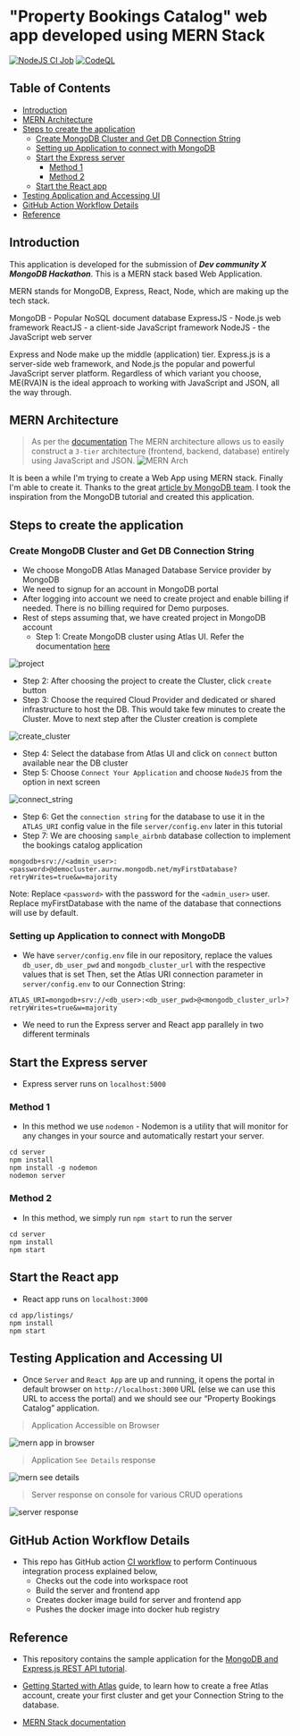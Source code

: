 # "Property Bookings Catalog" web app developed using MERN Stack 

[![NodeJS CI Job](https://github.com/chefgs/mern-app/actions/workflows/node.js.yml/badge.svg)](https://github.com/chefgs/mern-app/actions/workflows/node.js.yml)  [![CodeQL](https://github.com/chefgs/mern-app/actions/workflows/codeql-analysis.yml/badge.svg)](https://github.com/chefgs/mern-app/actions/workflows/codeql-analysis.yml)

## Table of Contents
- [Introduction](#introduction)
- [MERN Architecture](#mern-architecture)
- [Steps to create the application](#steps-to-create-the-application)
  - [Create MongoDB Cluster and Get DB Connection String](#create-mongodb-cluster-and-get-db-connection-string)
  - [Setting up Application to connect with MongoDB](#setting-up-application-to-connect-with-mongodb)
  - [Start the Express server](#start-the-express-server)
    - [Method 1](#method-1)
    - [Method 2](#method-2)
  - [Start the React app](#start-the-react-app)
- [Testing Application and Accessing UI](#testing-application-and-accessing-ui)
- [GitHub Action Workflow Details](#gitHub-action-workflow-details)
- [Reference](#reference)

## Introduction
This application is developed for the submission of *__Dev community X  MongoDB Hackathon__*. This is a MERN stack based Web Application. 

MERN stands for MongoDB, Express, React, Node, which are making up the tech stack.

MongoDB - Popular NoSQL document database
ExpressJS - Node.js web framework
ReactJS - a client-side JavaScript framework
NodeJS - the JavaScript web server

Express and Node make up the middle (application) tier. Express.js is a server-side web framework, and Node.js the popular and powerful JavaScript server platform. Regardless of which variant you choose, ME(RVA)N is the ideal approach to working with JavaScript and JSON, all the way through.

## MERN Architecture
> As per the [documentation](https://www.mongodb.com/mern-stack)
The MERN architecture allows us to easily construct a `3-tier` architecture (frontend, backend, database) entirely using JavaScript and JSON.
![MERN Arch](https://webimages.mongodb.com/_com_assets/cms/mern-stack-b9q1kbudz0.png?auto=format%2Ccompress)

It is been a while I'm trying to create a Web App using MERN stack. Finally I'm able to create it. Thanks to the great [article by MongoDB team](https://www.mongodb.com/languages/express-mongodb-rest-api-tutorial). I took the inspiration from the MongoDB tutorial and created this application.

## Steps to create the application
### Create MongoDB Cluster and Get DB Connection String
- We choose MongoDB Atlas Managed Database Service provider by MongoDB
- We need to signup for an account in MongoDB portal
- After logging into account we need to create project and enable billing if needed. There is no billing required for Demo purposes.
- Rest of steps assuming that, we have created project in MongoDB account
  - Step 1: Create MongoDB cluster using Atlas UI. Refer the documentation [here](https://docs.atlas.mongodb.com/getting-started/?_ga=2.209539858.187869111.1641820485-130312989.1641820485)

![project](https://github.com/chefgs/repo_images/blob/master/mongo-create-project-cluster.png?auto=format%2Ccompress)

  - Step 2: After choosing the project to create the Cluster, click `create` button
  - Step 3: Choose the required Cloud Provider and dedicated or shared infrastructure to host the DB. This would take few minutes to create the Cluster. Move to next step after the Cluster creation is complete

![create_cluster](https://github.com/chefgs/repo_images/blob/master/mongo-create-cluster.png?auto=format%2Ccompress)  

  - Step 4: Select the database from Atlas UI and click on `connect` button available near the DB cluster
  - Step 5: Choose `Connect Your Application` and choose `NodeJS` from the option in next screen

![connect_string](https://github.com/chefgs/repo_images/blob/master/mongo-connect-dbstring.png?auto=format%2Ccompress)

- Step 6: Get the `connection string` for the database to use it in the `ATLAS_URI` config value in the file `server/config.env` later in this tutorial
- Step 7: We are choosing `sample_airbnb` database collection to implement the bookings catalog application
```
mongodb+srv://<admin_user>:<password>@democluster.aurnw.mongodb.net/myFirstDatabase?retryWrites=true&w=majority
```
Note: Replace `<password>` with the password for the `<admin_user>` user. Replace myFirstDatabase with the name of the database that connections will use by default.

### Setting up Application to connect with MongoDB
- We have `server/config.env` file in our repository, replace the values `db_user`, `db_user_pwd` and `mongodb_cluster_url` with the respective values that is set
Then, set the Atlas URI connection parameter in `server/config.env` to our Connection String:
```
ATLAS_URI=mongodb+srv://<db_user>:<db_user_pwd>@<mongodb_cluster_url>?retryWrites=true&w=majority
```
- We need to run the Express server and React app parallely in two different terminals
## Start the Express server
- Express server runs on `localhost:5000`
### Method 1
- In this method we use `nodemon` - Nodemon is a utility that will monitor for any changes in your source and automatically restart your server.
```
cd server
npm install
npm install -g nodemon
nodemon server
```

### Method 2
- In this method, we simply run `npm start` to run the server
```
cd server
npm install
npm start
```

## Start the React app
- React app runs on `localhost:3000`
```
cd app/listings/
npm install
npm start
```
## Testing Application and Accessing UI
- Once `Server` and `React App` are up and running, it opens the portal in default browser on `http://localhost:3000` URL (else we can use this URL to access the portal) and we should see our “Property Bookings Catalog” application.

> Application Accessible on Browser
> 
![mern app in browser](https://github.com/chefgs/repo_images/blob/master/mern_app.png?auto=format%2Ccompress)

> Application `See Details` response
> 
![mern see details](https://github.com/chefgs/repo_images/blob/master/mern-app-seedetails.png?auto=format%2Ccompress)

> Server response on console for various CRUD operations
> 
![server response](https://github.com/chefgs/repo_images/blob/master/mern-app-server-resp.png?auto=format%2Ccompress)

## GitHub Action Workflow Details
- This repo has GitHub action [CI workflow](https://github.com/chefgs/mern-app/blob/master/.github/workflows/node.js.yml) to perform Continuous integration process explained below,
  - Checks out the code into workspace root
  - Build the server and frontend app
  - Creates docker image build for server and frontend app
  - Pushes the docker image into docker hub registry

## Reference
- This repository contains the sample application for the [MongoDB and Express.js REST API tutorial](https://www.mongodb.com/languages/express-mongodb-rest-api-tutorial).

- [Getting Started with Atlas](https://docs.atlas.mongodb.com/getting-started/) guide, to learn how to create a free Atlas account, create your first cluster and get your Connection String to the database. 

- [MERN Stack documentation](https://www.mongodb.com/mern-stack)
